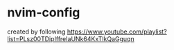 # nvim-config
created by following https://www.youtube.com/playlist?list=PLsz00TDipIffreIaUNk64KxTIkQaGguqn
